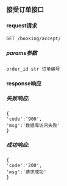 
### 接受订单接口

#### request请求

    GET /booking/accept/
    
##### params参数

    order_id str 订单编号
    
#### response响应

##### 失败响应:

    {
    'code':'900',
    'msg':'数据库访问失败'
    }
    
##### 成功响应:

    {
    'code':'200',
    'msg':'请求成功'
    }